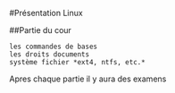 #Présentation Linux

##Partie du cour

	les commandes de bases
	les droits documents
	système fichier *ext4, ntfs, etc.*

Apres chaque partie il y aura des examens
